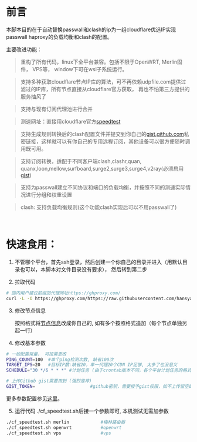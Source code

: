 # 前言

本脚本目的在于自动替换passwall和clash的ip为一组cloudflare优选IP实现passwall haproxy的负载均衡和clash的配置。

主要改进功能：
>重构了所有代码，linux下全平台兼容。包括不限于OpenWRT, Merlin固件， VPS等， window下可在wsl子系统运行。

>支持多种获取cloudflare节点IP库的算法，可不再依赖udpfile.com提供过滤过的IP库，所有节点直接从cloudflare官方获取， 再也不怕第三方提供的服务抽风了

>支持与现有订阅代理池进行合并

>测速网址：直接用cloudflare官方[speedtest](https://speed.cloudflare.com)

>支持生成规则转换后的clash配置文件并提交到你自己的[gist.github.com](https://gist.github.com)私密链接，这样就可以有你自己的专用远程订阅，其他设备可以很方便随时调用既可用。

>支持订阅转换，适配于不同客户端clash,clashr,quan, quanx,loon,mellow,surfboard,surge2,surge3,surge4,v2ray(必须启用[gist](https://gist.github.com))

>支持为passwall建立不同协议和端口的负载均衡，并按照不同的测速实际情况进行分组和权重设置

>clash: 支持负载均衡规则(这个功能clash实现后可以不用passwall了)


<br>

# 快速食用：

1. 不管哪个平台，首先ssh登录，然后创建一个你自己的目录并进入（用默认目录也可以，本脚本对文件目录没有要求）， 然后转到第二步


2. 拉取代码

```bash
# 国内用户建议前缀加代理网址https://ghproxy.com/
curl -L -O https://ghproxy.com/https://raw.githubusercontent.com/hansyao/breakwall/master/cf_speedtest.sh

```

3. 修改节点信息

    按照格式将[节点信息](../../blob/master/cf_speedtest.sh#L70)改成你自己的, 如有多个按照格式追加（每个节点单独另起一行）

4. 修改基本参数

```bash
# 一般配置常量， 可按需更改
PING_COUNT=100	#单个ping检测次数, 缺省100次
TARGET_IPS=20	#目标IP数:缺省20，单一代理20个CDN IP足够, 太多了也没意义
SCHEDULE="30 */6 * * *"	#计划任务 (由于crontab版本不同，各个平台计划任务的格式可能会稍有差异，按实际情况填写)

# 上传Github gist需要用到 (强烈推荐)
GIST_TOKEN=						#github密钥，需要授予gist权限，如不上传留空即可

```

更多参数配置参见[这里](../../blob/master/cf_speedtest.sh#L3-L46)。

5. 运行代码
./cf_speedtest.sh后接一个参数即可, 本机测试无需加参数
```bash
./cf_speedtest.sh merlin            #梅林路由器 
./cf_speedtest.sh openwrt           #openwrt
./cf_speedtest.sh vps               #vps

```



